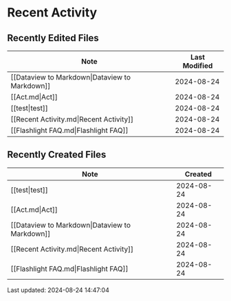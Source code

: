 # Recent Activity

## Recently Edited Files

| Note                                                        | Last Modified |
| ----------------------------------------------------------- | ------------- |
| [[Dataview to Markdown\|Dataview to Markdown]] | 2024-08-24    |
| [[Act.md\|Act]]                                             | 2024-08-24    |
| [[test\|test]]                                 | 2024-08-24    |
| [[Recent Activity.md\|Recent Activity]]                     | 2024-08-24    |
| [[Flashlight FAQ.md\|Flashlight FAQ]]                       | 2024-08-24    |


## Recently Created Files

| Note                                                        | Created    |
| ----------------------------------------------------------- | ---------- |
| [[test\|test]]                                 | 2024-08-24 |
| [[Act.md\|Act]]                                             | 2024-08-24 |
| [[Dataview to Markdown\|Dataview to Markdown]] | 2024-08-24 |
| [[Recent Activity.md\|Recent Activity]]                     | 2024-08-24 |
| [[Flashlight FAQ.md\|Flashlight FAQ]]                       | 2024-08-24 |


Last updated: 2024-08-24 14:47:04


